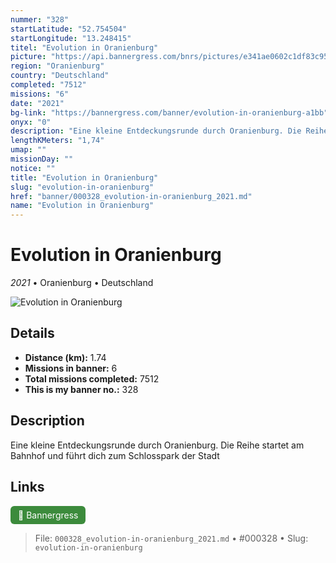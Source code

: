 ```yaml
---
nummer: "328"
startLatitude: "52.754504"
startLongitude: "13.248415"
titel: "Evolution in Oranienburg"
picture: "https://api.bannergress.com/bnrs/pictures/e341ae0602c1df83c95c409b4c47e6ed"
region: "Oranienburg"
country: "Deutschland"
completed: "7512"
missions: "6"
date: "2021"
bg-link: "https://bannergress.com/banner/evolution-in-oranienburg-a1bb"
onyx: "0"
description: "Eine kleine Entdeckungsrunde durch Oranienburg. Die Reihe startet am Bahnhof und führt dich zum Schlosspark der Stadt"
lengthKMeters: "1,74"
umap: ""
missionDay: ""
notice: ""
title: "Evolution in Oranienburg"
slug: "evolution-in-oranienburg"
href: "banner/000328_evolution-in-oranienburg_2021.md"
name: "Evolution in Oranienburg"
---
```

# Evolution in Oranienburg

*2021* • Oranienburg • Deutschland

![Evolution in Oranienburg](https://api.bannergress.com/bnrs/pictures/e341ae0602c1df83c95c409b4c47e6ed)



## Details
- **Distance (km):** 1.74
- **Missions in banner:** 6
- **Total missions completed:** 7512
- **This is my banner no.:** 328



## Description
Eine kleine Entdeckungsrunde durch Oranienburg. Die Reihe startet am Bahnhof und führt dich zum Schlosspark der Stadt



## Links
<a href="https://bannergress.com/banner/evolution-in-oranienburg-a1bb" target="_blank" style="display:inline-block;margin-right:8px;padding:6px 12px;background:#3c8b3c;color:#fff;text-decoration:none;border-radius:6px;">🔗 Bannergress</a>



> File: `000328_evolution-in-oranienburg_2021.md`
> • #000328
> • Slug: `evolution-in-oranienburg`
